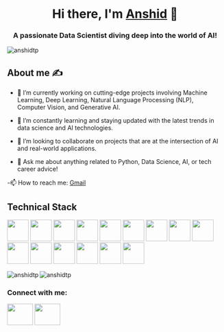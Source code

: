<h1 align="center">Hi there, I'm <a href="https://github.com/Anshidtp" target="_blank">Anshid</a> 👋</h1>
<h3 align="center">A passionate Data Scientist diving deep into the world of AI!</h3>

<p align="left"> <img src="https://komarev.com/ghpvc/?username=anshidtp&label=Profile%20views&color=0e75b6&style=flat" alt="anshidtp" /> </p>

## About me :writing_hand:

- 🔭 I’m currently working on cutting-edge projects involving Machine Learning, Deep Learning, Natural Language Processing (NLP), Computer Vision, and Generative AI.

- 🌱 I’m constantly learning and staying updated with the latest trends in data science and AI technologies.

- 👯 I’m looking to collaborate on projects that are at the intersection of AI and real-world applications.

- 💬 Ask me about anything related to Python, Data Science, AI, or tech career advice!

-📫 How to reach me: [Gmail](connect.anshid@gmail.com)


<h2 align="left">Technical Stack</h2>

<code><img height="50" src="https://www.vectorlogo.zone/logos/python/python-ar21.svg"></code>
<code><img height="50" src="https://www.vectorlogo.zone/logos/mysql/mysql-ar21.svg"></code>
<code><img height="50" src="https://www.vectorlogo.zone/logos/mongodb/mongodb-ar21.svg"></code>
<code><img height="50" src="https://www.vectorlogo.zone/logos/pocoo_flask/pocoo_flask-ar21.svg"></code>
<code><img height="50" src="https://www.vectorlogo.zone/logos/djangoproject/djangoproject-ar21.svg"></code>
<code><img height="50" src="https://upload.wikimedia.org/wikipedia/commons/0/05/Scikit_learn_logo_small.svg"></code>
<code><img height="50" src="https://www.vectorlogo.zone/logos/tensorflow/tensorflow-ar21.svg"></code>
<code><img height="50" src="https://www.vectorlogo.zone/logos/opencv/opencv-ar21.svg"></code>
<code><img height="50" src="https://www.vectorlogo.zone/logos/pytorch/pytorch-ar21.svg"></code>
<code><img height="50" src="https://www.vectorlogo.zone/logos/w3_html5/w3_html5-ar21.svg"></code>
<code><img height="50" src="https://www.vectorlogo.zone/logos/w3_css/w3_css-official.svg"></code>
<code><img height="50" src="https://www.vectorlogo.zone/logos/amazon_aws/amazon_aws-ar21.svg"></code>
<code><img height="50" src="https://www.vectorlogo.zone/logos/docker/docker-ar21.svg"></code>
<code><img height="50" src="https://www.vectorlogo.zone/logos/microsoft_powerbi/microsoft_powerbi-ar21.svg"></code>
<code><img height="50" src="https://www.vectorlogo.zone/logos/git-scm/git-scm-ar21.svg"></code>






<p><img align="left" src="https://github-readme-stats.vercel.app/api/top-langs?username=anshidtp&show_icons=true&locale=en&layout=compact" alt="anshidtp" /></p>


<p><img align="center" src="https://github-readme-streak-stats.herokuapp.com/?user=anshidtp&" alt="anshidtp" /></p>

<h3 align="left">Connect with me:</h3>
<p align="left">
<a href="https://linkedin.com/in/anshid-tp" target="blank"><img src="https://user-images.githubusercontent.com/74038190/235294012-0a55e343-37ad-4b0f-924f-c8431d9d2483.gif" width="60" height="50"></a>
<a href="https://instagram.com/anshidtp" target="blank"><img src="https://user-images.githubusercontent.com/74038190/235294013-a33e5c43-a01c-43f6-b44d-a406d8b4ab75.gif" width="60" height="50"></a>
</p>
